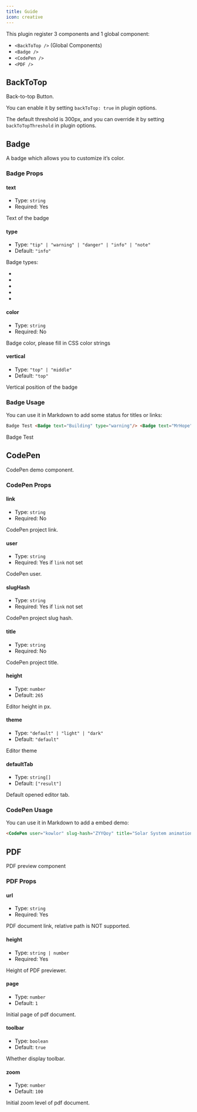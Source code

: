```yaml
---
title: Guide
icon: creative
---
```


This plugin register 3 components and 1 global component:

- `<BackToTop />` (Global Components)
- `<Badge />`
- `<CodePen />`
- `<PDF />`

## BackToTop

Back-to-top Button.

You can enable it by setting `backToTop: true` in plugin options.

The default threshold is 300px, and you can override it by setting `backToTopThreshold` in plugin options.

## Badge

A badge which allows you to customize it’s color.

### Badge Props

#### text

- Type: `string`
- Required: Yes

Text of the badge

#### type

- Type: `"tip" | "warning" | "danger" | "info" | "note"`
- Default: `"info"`

Badge types:

- <Badge text="tip" type="tip" vertical="middle" />
- <Badge text="warning" type="warning" vertical="middle" />
- <Badge text="danger" type="danger" vertical="middle" />
- <Badge text="info" type="info" vertical="middle" />
- <Badge text="note" type="note" vertical="middle" />

#### color

- Type: `string`
- Required: No

Badge color, please fill in CSS color strings

#### vertical

- Type: `"top" | "middle"`
- Default: `"top"`

Vertical position of the badge

### Badge Usage

You can use it in Markdown to add some status for titles or links:

```md
Badge Test <Badge text="Building" type="warning"/> <Badge text="MrHope" color="grey" />
```

Badge Test <Badge text="Building" type="warning"/> <Badge text="MrHope" color="grey" />

## CodePen

CodePen demo component.

### CodePen Props

#### link

- Type: `string`
- Required: No

CodePen project link.

#### user

- Type: `string`
- Required: Yes if `link` not set

CodePen user.

#### slugHash

- Type: `string`
- Required: Yes if `link` not set

CodePen project slug hash.

#### title

- Type: `string`
- Required: No

CodePen project title.

#### height

- Type: `number`
- Default: `265`

Editor height in px.

#### theme

- Type: `"default" | "light" | "dark"`
- Default: `"default"`

Editor theme

#### defaultTab

- Type: `string[]`
- Default: `["result"]`

Default opened editor tab.

### CodePen Usage

You can use it in Markdown to add a embed demo:

```md
<CodePen user="kowlor" slug-hash="ZYYQoy" title="Solar System animation - Pure CSS" :default-tab="['css','result']" />
```

<CodePen user="kowlor" slug-hash="ZYYQoy" title="Solar System animation - Pure CSS" :default-tab="['css','result']" />

## PDF

PDF preview component

### PDF Props

#### url

- Type: `string`
- Required: Yes

PDF document link, relative path is NOT supported.

#### height

- Type: `string | number`
- Required: Yes

Height of PDF previewer.

#### page

- Type: `number`
- Default: `1`

Initial page of pdf document.

#### toolbar

- Type: `boolean`
- Default: `true`

Whether display toolbar.

#### zoom

- Type: `number`
- Default: `100`

Initial zoom level of pdf document.
